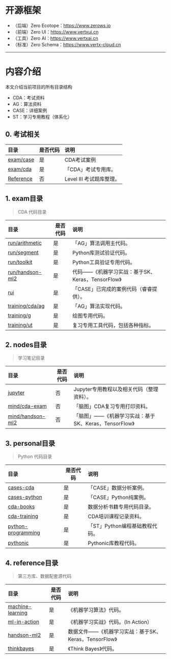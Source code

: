 # 开源框架

- （后端）Zero Ecotope：<https://www.zerows.io>
- （前端）Zero UI：<https://www.vertxui.cn>
- （工具）Zero AI：<https://www.vertxai.cn>
- （标准）Zero Schema：<https://www.vertx-cloud.cn>

<hr/>

# 内容介绍

本文介绍当前项目的所有目录结构

* CDA：考试资料
* AG：算法资料
* CASE：详细案例
* ST：学习专用教程（体系化）

## 0. 考试相关

|目录|是否代码|说明|
|:---|---|:---|
|[exam/case](exam/case)|是|CDA考试案例|
|[exam/cda](exam/examination)|是|「CDA」考试专用库。|
|[Reference](https://github.com/silentbalanceyh/cda-qa)|否|Level III 考试题库整理。|

## 1. exam目录

> CDA 代码目录

|目录|是否代码|说明|
|:---|---|:---|
|[run/arithmetic](exam/run/arithmetic)|是|「AG」算法调用主代码。|
|[run/segment](exam/run/segment)|是|Python库测试验证代码。|
|[run/toolkit](exam/run/toolkit)|是|Python工具验证专用代码。|
|[run/handson-ml2](exam/run/handson-ml2)|是|代码——《机器学习实战：基于SK、Keras，TensorFlow》|
|[rui](exam/rui)|是|「CASE」已完成的案例代码（睿睿提供）。|
|[training/cda/ag](exam/training/cda/ag)|是|「AG」算法实现代码。|
|[training/g](exam/training/g)|是|绘图专用代码。|
|[training/ut](exam/training/ut)|是|复习专用工具代码，包括各种指标。|

## 2. nodes目录

> 学习笔记目录

|目录|是否代码|说明|
|:---|---|:---|
|[jupyter](nodes/jupyter)|否|Jupyter专用教程以及相关代码（整理资料）。|
|[mind/cda-exam](nodes/mind/cda-exam)|否|「脑图」CDA复习专用打印资料。|
|[mind/handson-ml2](nodes/mind/handson-ml2)|否|「脑图」——《机器学习实战：基于SK、Keras，TensorFlow》|

## 3. personal目录

> Python 代码目录

|目录|是否代码|说明|
|:---|---|:---|
|[cases-cda](personal/cases-cda)|是|「CASE」数据分析案例。|
|[cases-python](personal/cases-python)|是|「CASE」Python纯案例。|
|[cda-books](personal/cda-books)|是|数据分析书籍专用代码目录。|
|[cda-training](personal/cda-training)|是|CDA培训课程记录资料。|
|[python-programming](personal/python-programming)|是|「ST」Python编程基础教程代码。|
|[pythonic](personal/pythonic)|是|Pythonic库教程代码。|

## 4. reference目录

> 第三方库、数据配套源代码

|目录|是否代码|说明|
|:---|---|:---|
|[machine-learning](reference/machine-learning)|是|《机器学习算法》代码。|
|[ml-in-action](reference/ml-in-action)|是|《机器学习实战》代码。(In Action）|
|[handson-ml2](reference/handson-ml2)|是|数据文件——《机器学习实战：基于SK、Keras，TensorFlow》|
|[thinkbayes](reference/thinkbayes)|是|《Think Bayes》代码。|
